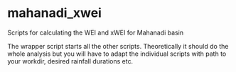 # mahanadi_xwei
Scripts for calculating the WEI and xWEI for Mahanadi basin

The wrapper script starts all the other scripts. Theoretically it should do
the whole analysis but you will have to adapt the individual scripts with
path to your workdir, desired rainfall durations etc.
